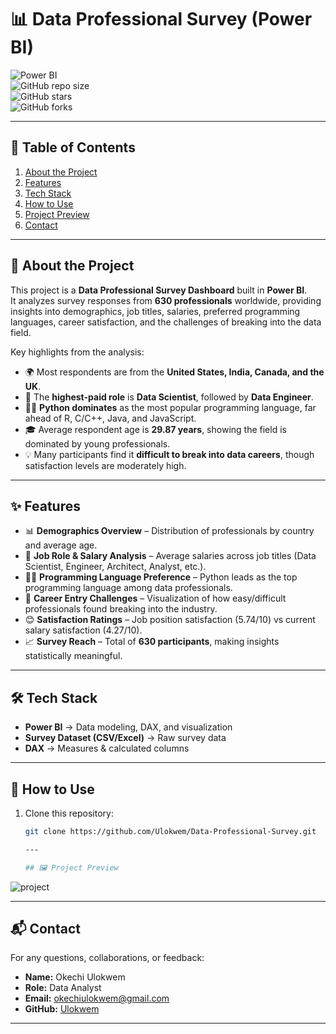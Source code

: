 # 📊 Data Professional Survey (Power BI)  

![Power BI](https://img.shields.io/badge/Power%20BI-Data%20Visualization-F2C811?logo=powerbi&logoColor=white)  
![GitHub repo size](https://img.shields.io/github/repo-size/Ulokwem/Data-Professional-Survey?color=blue&label=Repo%20Size)  
![GitHub stars](https://img.shields.io/github/stars/Ulokwem/Data-Professional-Survey?style=social)  
![GitHub forks](https://img.shields.io/github/forks/Ulokwem/Data-Professional-Survey?style=social)  

---

## 📖 Table of Contents  
1. [About the Project](#-about-the-project)  
2. [Features](#-features)  
3. [Tech Stack](#️-tech-stack)  
4. [How to Use](#-how-to-use)  
5. [Project Preview](#-project-preview)  
6. [Contact](#-contact)  

---

## 📌 About the Project  
This project is a **Data Professional Survey Dashboard** built in **Power BI**.  
It analyzes survey responses from **630 professionals** worldwide, providing insights into demographics, job titles, salaries, preferred programming languages, career satisfaction, and the challenges of breaking into the data field.  

Key highlights from the analysis:  
- 🌍 Most respondents are from the **United States, India, Canada, and the UK**.  
- 💼 The **highest-paid role** is **Data Scientist**, followed by **Data Engineer**.  
- 👩‍💻 **Python dominates** as the most popular programming language, far ahead of R, C/C++, Java, and JavaScript.  
- 🎓 Average respondent age is **29.87 years**, showing the field is dominated by young professionals.  
- 💡 Many participants find it **difficult to break into data careers**, though satisfaction levels are moderately high.  

---

## ✨ Features  
- 📊 **Demographics Overview** – Distribution of professionals by country and average age.  
- 💼 **Job Role & Salary Analysis** – Average salaries across job titles (Data Scientist, Engineer, Architect, Analyst, etc.).  
- 👩‍💻 **Programming Language Preference** – Python leads as the top programming language among data professionals.  
- 🚀 **Career Entry Challenges** – Visualization of how easy/difficult professionals found breaking into the industry.  
- 😊 **Satisfaction Ratings** – Job position satisfaction (5.74/10) vs current salary satisfaction (4.27/10).  
- 📈 **Survey Reach** – Total of **630 participants**, making insights statistically meaningful.  

---

## 🛠️ Tech Stack  
- **Power BI** → Data modeling, DAX, and visualization  
- **Survey Dataset (CSV/Excel)** → Raw survey data  
- **DAX** → Measures & calculated columns  

---
## 🚀 How to Use  
1. Clone this repository:  
   ```bash
   git clone https://github.com/Ulokwem/Data-Professional-Survey.git

   ---

   ## 🖼️ Project Preview  
![project](https://github.com/user-attachments/assets/1f0805d8-0533-4c5f-b056-9ec860251d56)

---

## 📬 Contact  
For any questions, collaborations, or feedback:  

- **Name:** Okechi Ulokwem  
- **Role:** Data Analyst  
- **Email:** okechiulokwem@gmail.com  
- **GitHub:** [Ulokwem](https://github.com/Ulokwem)  

---
